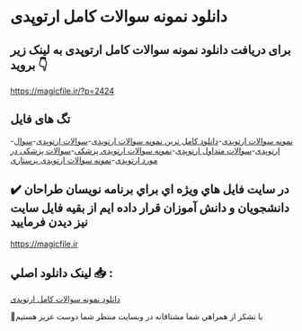 # دانلود نمونه سوالات کامل ارتوپدی

## برای دریافت دانلود نمونه سوالات کامل ارتوپدی به لینک زیر بروید 👇

https://magicfile.ir/?p=2424

## تگ های فایل

-[نمونه سوالات ارتوپدی](https://magicfile.ir/product/%d8%af%d8%a7%d9%86%d9%84%d9%88%d8%af-%d9%86%d9%85%d9%88%d9%86%d9%87-%d8%b3%d9%88%d8%a7%d9%84%d8%a7%d8%aa-%da%a9%d8%a7%d9%85%d9%84-%d8%a7%d8%b1%d8%aa%d9%88%d9%be%d8%af%db%8c/)-[دانلود کامل ترین نمونه سوالات ارتوپدی](https://magicfile.ir/product/%d8%af%d8%a7%d9%86%d9%84%d9%88%d8%af-%d9%86%d9%85%d9%88%d9%86%d9%87-%d8%b3%d9%88%d8%a7%d9%84%d8%a7%d8%aa-%da%a9%d8%a7%d9%85%d9%84-%d8%a7%d8%b1%d8%aa%d9%88%d9%be%d8%af%db%8c/)-[سوالات ارتوپدی](https://magicfile.ir/product/%d8%af%d8%a7%d9%86%d9%84%d9%88%d8%af-%d9%86%d9%85%d9%88%d9%86%d9%87-%d8%b3%d9%88%d8%a7%d9%84%d8%a7%d8%aa-%da%a9%d8%a7%d9%85%d9%84-%d8%a7%d8%b1%d8%aa%d9%88%d9%be%d8%af%db%8c/)-[سوال ارتوپدی](https://magicfile.ir/product/%d8%af%d8%a7%d9%86%d9%84%d9%88%d8%af-%d9%86%d9%85%d9%88%d9%86%d9%87-%d8%b3%d9%88%d8%a7%d9%84%d8%a7%d8%aa-%da%a9%d8%a7%d9%85%d9%84-%d8%a7%d8%b1%d8%aa%d9%88%d9%be%d8%af%db%8c/)-[سوالات متداول ارتوپدی](https://magicfile.ir/product/%d8%af%d8%a7%d9%86%d9%84%d9%88%d8%af-%d9%86%d9%85%d9%88%d9%86%d9%87-%d8%b3%d9%88%d8%a7%d9%84%d8%a7%d8%aa-%da%a9%d8%a7%d9%85%d9%84-%d8%a7%d8%b1%d8%aa%d9%88%d9%be%d8%af%db%8c/)-[نمونه سوالات ارتوپدی پزشکی](https://magicfile.ir/product/%d8%af%d8%a7%d9%86%d9%84%d9%88%d8%af-%d9%86%d9%85%d9%88%d9%86%d9%87-%d8%b3%d9%88%d8%a7%d9%84%d8%a7%d8%aa-%da%a9%d8%a7%d9%85%d9%84-%d8%a7%d8%b1%d8%aa%d9%88%d9%be%d8%af%db%8c/)-[سوالات پزشکی در مورد ارتوپدی](https://magicfile.ir/product/%d8%af%d8%a7%d9%86%d9%84%d9%88%d8%af-%d9%86%d9%85%d9%88%d9%86%d9%87-%d8%b3%d9%88%d8%a7%d9%84%d8%a7%d8%aa-%da%a9%d8%a7%d9%85%d9%84-%d8%a7%d8%b1%d8%aa%d9%88%d9%be%d8%af%db%8c/)-[نمونه سوالات ارتوپدی پرستاری](https://magicfile.ir/product/%d8%af%d8%a7%d9%86%d9%84%d9%88%d8%af-%d9%86%d9%85%d9%88%d9%86%d9%87-%d8%b3%d9%88%d8%a7%d9%84%d8%a7%d8%aa-%da%a9%d8%a7%d9%85%d9%84-%d8%a7%d8%b1%d8%aa%d9%88%d9%be%d8%af%db%8c/)

## ✔️ در سايت فايل هاي ويژه اي براي برنامه نويسان طراحان دانشجويان و دانش آموزان قرار داده ايم از بقيه فايل سايت نيز ديدن فرماييد

https://magicfile.ir


## لينک دانلود اصلي 📥 :

[دانلود نمونه سوالات کامل ارتوپدی](https://magicfile.ir/product/%d8%af%d8%a7%d9%86%d9%84%d9%88%d8%af-%d9%86%d9%85%d9%88%d9%86%d9%87-%d8%b3%d9%88%d8%a7%d9%84%d8%a7%d8%aa-%da%a9%d8%a7%d9%85%d9%84-%d8%a7%d8%b1%d8%aa%d9%88%d9%be%d8%af%db%8c/) 


🙏با تشکر از همراهي شما مشتاقانه در وبسایت منتظر شما دوست عزیز هستیم

